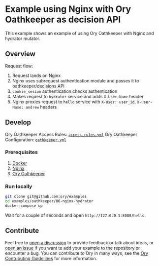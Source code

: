 # Example using Nginx with Ory Oathkeeper as decision API

This example shows an example of using Ory Oathkeeper with Nginx and hydrator mutator.

## Overview

Request flow:

1. Request lands on Nginx
1. Nginx uses subrequest authentication module and passes it to oathkeeper/decisions API
1. `cookie_sesion` authentication checks authentication
1. Makes request to `hydrator` service and adds `X-User-Name` header
1. Nginx proxies request to `hello` service with `X-User: user_id`, `X-user-Name: andrew` headers

## Develop

Ory Oathkeeper Access Rules: [`access-rules.yml`](./oathkeeper/access-rules.yml) Ory Oathkeeper Configuration:
[`oathkeeper.yml`](./oathkeeper/oathkeeper.yml)

### Prerequisites

1. [Docker](https://docs.docker.com/get-docker/)
1. [Nginx](https://www.nginx.com/resources/wiki/start/topics/tutorials/install/)
1. [Ory Oathkeeper](https://www.ory.sh/docs/oathkeeper/install)

### Run locally

```bash
git clone git@github.com:ory/examples
cd examples/oathkeeper/06-nginx-hydrator
docker-compose up
```

Wait for a couple of seconds and open `http://127.0.0.1:8080/hello`.

## Contribute

Feel free to [open a discussion](https://github.com/ory/examples/discussions/new) to provide feedback or talk about ideas, or
[open an issue](https://github.com/ory/examples/issues/new) if you want to add your example to the repository or encounter a bug.
You can contribute to Ory in many ways, see the [Ory Contributing Guidelines](https://www.ory.sh/docs/ecosystem/contributing) for
more information.
